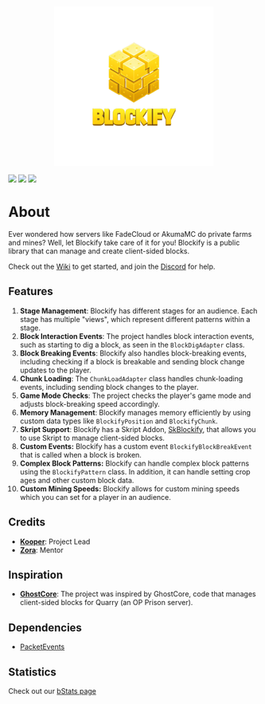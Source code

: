 <div align="center">
    <img src="public/blockify.png" width="320" height="320">
</div>

[![](https://img.shields.io/github/license/kooperlol/blockify.svg)](https://github.com/Kooperlol/Blockify/blob/master/LICENSE.md) [![](https://jitpack.io/v/Kooperlol/Blockify.svg)](https://jitpack.io/#Kooperlol/Blockify) [![](https://img.shields.io/badge/Discord-7289DA?style=for-the-badge&logo=discord&logoColor=white)](https://discord.gg/HeH2CuFCjz)

# About
Ever wondered how servers like FadeCloud or AkumaMC do private farms and mines?
Well, let Blockify take care of it for you! Blockify is a public library that can manage and create client-sided blocks.

Check out the [Wiki](https://github.com/Kooperlol/Blockify/wiki) to get started, and join the [Discord](https://discord.gg/BKrSKqaAZp) for help.

## Features
1. **Stage Management**: Blockify has different stages for an audience. Each stage has multiple "views", which represent different patterns within a stage.
2. **Block Interaction Events**: The project handles block interaction events, such as starting to dig a block, as seen in the `BlockDigAdapter` class.
3. **Block Breaking Events**: Blockify also handles block-breaking events, including checking if a block is breakable and sending block change updates to the player.
4. **Chunk Loading**: The `ChunkLoadAdapter` class handles chunk-loading events, including sending block changes to the player.
5. **Game Mode Checks**: The project checks the player's game mode and adjusts block-breaking speed accordingly.
6. **Memory Management**: Blockify manages memory efficiently by using custom data types like `BlockifyPosition` and `BlockifyChunk`.
7. **Skript Support**: Blockify has a Skript Addon, [SkBlockify](https://github.com/Kooperlol/SkBlockify), that allows you to use Skript to manage client-sided blocks.
8. **Custom Events:** Blockify has a custom event `BlockifyBlockBreakEvent` that is called when a block is broken. 
9. **Complex Block Patterns:** Blockify can handle complex block patterns using the `BlockifyPattern` class. In addition, it can handle setting crop ages and other custom block data.
10. **Custom Mining Speeds:** Blockify allows for custom mining speeds which you can set for a player in an audience.

## Credits
- **[Kooper](https://github.com/Kooperlol)**: Project Lead
- **[Zora](https://github.com/ReportCardsMC)**: Mentor

## Inspiration
- **[GhostCore](https://github.com/QuarryMC/GhostCore)**: The project was inspired by GhostCore, code that manages client-sided blocks for Quarry (an OP Prison server).

## Dependencies
- [PacketEvents](https://github.com/retrooper/packetevents)

## Statistics
Check out our [bStats page](https://bstats.org/plugin/bukkit/Blockify/21782)
